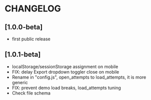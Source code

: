 
# CHANGELOG

## [1.0.0-beta]

- first public release


## [1.0.1-beta]

- localStorage/sessionStorage assignment on mobile
- FIX: delay Export dropdown toggler close on mobile
- Rename in "config.js", open_attempts to load_attempts, it is more generic
- FIX: prevent demo load breaks, load_attempts tuning
- Check file schema
